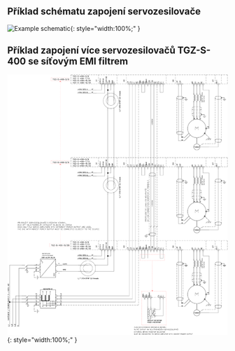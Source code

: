## Příklad schématu zapojení servozesilovače

![Example schematic](../img/TGZ-S-400_schematic.svg){: style="width:100%;" }

## Příklad zapojení více servozesilovačů TGZ-S-400 se síťovým EMI filtrem

![Multiple devices sharing filter](../../../../source/img/TGZ-S-400_multipleSchematic.svg){: style="width:100%;" }